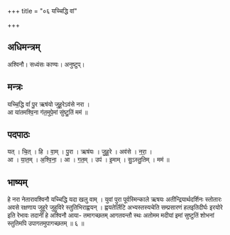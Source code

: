 +++
title = "०६ यच्चिद्धि वां"

+++
## अधिमन्त्रम्
अश्विनौ। सध्वंसः काण्वः। अनुष्टुप्।

## मन्त्रः
यच्चि॒द्धि वां॑ पु॒र ऋष॑यो जुहू॒रेऽव॑से नरा ।  
आ या॑तमश्वि॒ना ग॑त॒मुपे॒मां सु॑ष्टु॒तिं मम॑ ॥

## पदपाठः
यत् । चि॒त् । हि । वा॒म् । पु॒रा । ऋष॑यः । जु॒हू॒रे । अव॑से । न॒रा॒ ।  
आ । या॒त॒म् । अ॒श्वि॒ना॒ । आ । ग॒त॒म् । उप॑ । इ॒माम् । सु॒ऽस्तु॒तिम् । मम॑ ॥

## भाष्यम्
हे नरा नेतारावश्विनौ यच्चिद्धि यदा खलु वाम् । युवां पुरा पूर्वस्मिन्काले ऋषयः अतीन्द्रियार्थदर्शिनः स्तोतारः अवसे रक्षणाय जुहूरे जुहुविरे स्तुतिभिराह्वयन् । ह्वयतेर्लिटि अभ्यस्तस्यचेति सम्प्रसारणं हलइतिदीर्घः इरयोरे इति रेभावः तदानीं हे अश्विनौ आया- तमागच्छतम् आगतवन्तौ स्थः अतोमम मदीयां इमां सुष्टुतिं शोभनां स्तुतिमपि उपागतमुपागच्छतम् ॥ ६ ॥